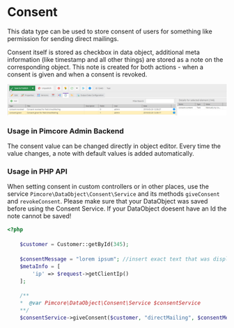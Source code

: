 # Consent

This data type can be used to store consent of users for something like permission for sending direct mailings.

Consent itself is stored as checkbox in data object, additional meta information (like timestamp and all other things) 
are stored as a note on the corresponding object. This note is created for both actions - when a consent is given and 
when a consent is revoked. 

![Data Type Consent](../../../img/classes-datatypes-consent.jpg)


### Usage in Pimcore Admin Backend
The consent value can be changed directly in object editor. Every time the value changes, a note with default values
is added automatically.

### Usage in PHP API
When setting consent in custom controllers or in other places, use the service `Pimcore\DataObject\Consent\Service` 
and its methods `giveConsent` and `revokeConsent`. Please make sure that your DataObject was saved before using the Consent Service. If your DataObject doesent have an Id the note cannot be saved!


```php 
<?php 

    $customer = Customer::getById(345);

    $consentMessage = "lorem ipsum"; //insert exact text that was displayed to the user
    $metaInfo = [
        'ip' => $request->getClientIp()
    ]; 
    
    /**
    *  @var Pimcore\DataObject\Consent\Service $consentService
    **/
    $consentService->giveConsent($customer, "directMailing", $consentMessage, $metaInfo);
``` 

